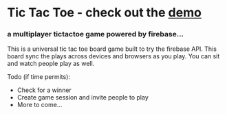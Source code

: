 # Tic Tac Toe - check out the **[demo](http://dev.pascalbruno.com/tictactoe)**
### a multiplayer tictactoe game powered by firebase...

This is a universal tic tac toe board game built to try the firebase API.  This board sync the plays across devices and browsers as you play. You can sit and watch people play as well.

Todo (if time permits):
- Check for a winner
- Create game session and invite people to play
- More to come...